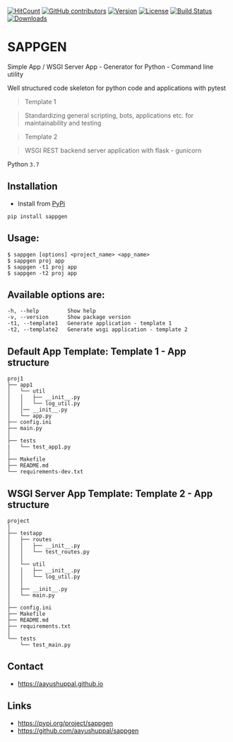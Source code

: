 [![HitCount](http://hits.dwyl.io/aayushuppal/sappgen.svg)](https://github.com/aayushuppal/sappgen)
[![GitHub contributors](https://img.shields.io/github/contributors/aayushuppal/sappgen.svg)](https://github.com/aayushuppal/sappgen/graphs/contributors)
[![Version](https://img.shields.io/pypi/v/sappgen.svg)](https://pypi.python.org/pypi/sappgen)
[![License](https://img.shields.io/pypi/l/sappgen.svg)](https://pypi.python.org/pypi/sappgen)
[![Build Status](https://travis-ci.org/aayushuppal/sappgen.svg?branch=master)](https://travis-ci.org/aayushuppal/sappgen)
[![Downloads](https://img.shields.io/pypi/dm/sappgen.svg)](https://pypi.python.org/pypi/sappgen)

# SAPPGEN

Simple App / WSGI Server App - Generator for Python - Command line utility

Well structured code skeleton for python code and applications with pytest

> Template 1

> Standardizing general scripting, bots, applications etc. for maintainability and testing

> Template 2

> WSGI REST backend server application with flask - gunicorn

Python `3.7`

## Installation

- Install from [PyPi](https://pypi.org/project/sappgen)

`pip install sappgen`

## Usage:

    $ sappgen [options] <project_name> <app_name>
    $ sappgen proj app
    $ sappgen -t1 proj app
    $ sappgen -t2 proj app

## Available options are:

    -h, --help         Show help
    -v, --version      Show package version
    -t1, --template1   Generate application - template 1
    -t2, --template2   Generate wsgi application - template 2

## Default App Template: Template 1 - App structure

    proj1
    ├── app1
    │   └── util
    │   │   ├── __init__.py
    │   │   └── log_util.py
    │   │── __init__.py
    │   └── app.py
    ├── config.ini
    ├── main.py
    │
    ├── tests
    |   └── test_app1.py
    │
    ├── Makefile
    ├── README.md
    └── requirements-dev.txt

## WSGI Server App Template: Template 2 - App structure

    project
    │
    ├── testapp
    │   ├── routes
    │   │   ├── __init__.py
    │   │   └── test_routes.py
    │   │
    │   └── util
    │   │   ├── __init__.py
    │   │   └── log_util.py
    │   │
    │   ├── __init__.py
    │   └── main.py
    │
    ├── config.ini
    ├── Makefile
    ├── README.md
    ├── requirements.txt
    │
    └── tests
        └── test_main.py

## Contact

- https://aayushuppal.github.io

## Links

- https://pypi.org/project/sappgen
- https://github.com/aayushuppal/sappgen
